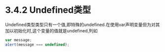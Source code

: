 # 3.4.2 Undefined类型

Undefined类型类型只有一个值,即特殊的undefined.在使用var声明变量但为对其加以初始化时,这个变量的值就是undefined,列如

```js .line-numbers
var message;
alert(message === undefined);
```
